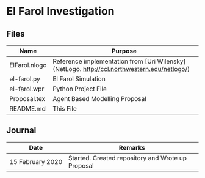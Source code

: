 # El Farol Investigation

  
## Files

| Name | Purpose |
|--------------------|--------------------------------------------------------------------------|
|ElFarol.nlogo|Reference implementation from [Uri Wilensky](NetLogo. http://ccl.northwestern.edu/netlogo/)
|el-farol.py|El Farol Simulation|
|el-farol.wpr|Python Project File|
|Proposal.tex |Agent Based Modelling Proposal|
|README.md|This File|


## Journal

| Date | Remarks |
|-----------|--------------------------------------------------------------------------------|
|15&nbsp;February&nbsp;2020| Started. Created repository and Wrote up Proposal |




